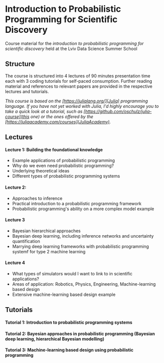 # Introduction to Probabilistic Programming for Scientific Discovery

Course material for the *introduction to probabilistic programming for scientific discovery* held at the Lviv Data Science Summer School

## Structure

The course is structured into 4 lectures of 90 minutes presentation time each with 3 coding tutorials for self-paced consumption.
Further reading material and references to relevant papers are provided in the respective lectures and tutorials.

*This course is based on the [https://julialang.org/](Julia) programming language. If you have not yet worked with Julia, I'd highly encourage you to take a quick look at a tutorial, such as [https://github.com/oschulz/julia-course](this one) or the ones offered by the [https://juliaacademy.com/courses](JuliaAcademy).*

## Lectures

#### Lecture 1: Building the foundational knowledge

* Example applications of probabilistic programming
* Why do we even need probabilistic programming?
* Underlying theoretical ideas
* Different types of probabilistic programming systems

#### Lecture 2: 

* Approaches to inference
* Practical introduction to a probabilistic programming framework
* Probabilistic programming's ability on a more complex model example

#### Lecture 3

* Bayesian hierarchical approaches
* Bayesian deep learning, including inference networks and uncertainty quantification
* Marrying deep learning frameworks with probabilistic programming systemf for type 2 machine learning

#### Lecture 4

* What types of simulators would I want to link to in scientific applications?
* Areas of application: Robotics, Physics, Engineering, Machine-learning based design
* Extensive machine-learning based design example

## Tutorials

#### Tutorial 1: Introduction to probabilistic programming systems

#### Tutorial 2: Bayesian approaches in probabilistic programming (Bayesian deep learning, hierarchical Bayesian modelling)

#### Tutorial 3: Machine-learning based design using probabilistic programming
